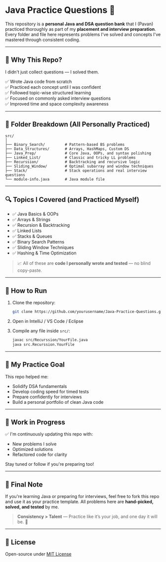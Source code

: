 # Java Practice Questions 🚀

This repository is a **personal Java and DSA question bank** that I (Pavan) practiced thoroughly as part of my **placement and interview preparation**. Every folder and file here represents problems I've solved and concepts I've mastered through consistent coding.

---

## 📌 Why This Repo?

I didn't just collect questions — I solved them.

✅ Wrote Java code from scratch  
✅ Practiced each concept until I was confident  
✅ Followed topic-wise structured learning  
✅ Focused on commonly asked interview questions  
✅ Improved time and space complexity awareness

---

## 📁 Folder Breakdown (All Personally Practiced)

```
src/
│
├── Binary_Search/         # Pattern-based BS problems
├── Data_Structures/       # Arrays, HashMaps, Custom DS
├── Java_Prep/             # Core Java, OOPs, and syntax polishing
├── Linked_List/           # Classic and tricky LL problems
├── Recurssion/            # Backtracking and recursive logic
├── Sliding_Window/        # Optimal subarray and window techniques
├── Stack/                 # Stack operations and real interview questions
└── module-info.java       # Java module file
```

---

## 🔍 Topics I Covered (and Practiced Myself)

- ✅ Java Basics & OOPs
- ✅ Arrays & Strings
- ✅ Recursion & Backtracking
- ✅ Linked Lists
- ✅ Stacks & Queues
- ✅ Binary Search Patterns
- ✅ Sliding Window Techniques
- ✅ Hashing & Time Optimization

> 📈 All of these are **code I personally wrote and tested** — no blind copy-paste.

---

## 🔧 How to Run

1. Clone the repository:
   ```bash
   git clone https://github.com/yourusername/Java-Practice-Questions.git
   ```

2. Open in IntelliJ / VS Code / Eclipse

3. Compile any file inside `src/`:
   ```bash
   javac src/Recurssion/YourFile.java
   java src.Recurssion.YourFile
   ```

---

## 💪 My Practice Goal

This repo helped me:

- Solidify DSA fundamentals  
- Develop coding speed for timed tests  
- Prepare confidently for interviews  
- Build a personal portfolio of clean Java code

---

## 🔁 Work in Progress

✅ I'm continuously updating this repo with:
- New problems I solve
- Optimized solutions
- Refactored code for clarity

Stay tuned or follow if you're preparing too!

---

## 🏁 Final Note

If you're learning Java or preparing for interviews, feel free to fork this repo and use it as your practice template. All problems here are **hand-picked, solved, and tested** by me.

> **Consistency > Talent** — Practice like it’s your job, and one day it will be. 💼

---

## 📄 License

Open-source under [MIT License](LICENSE)
